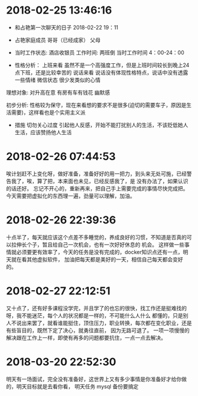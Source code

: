 # 2018-02-25 13:46:16

* 和占艳第一次聊天的日子
  2018-02-22 19：11

* 占艳家庭成员
  哥哥（已经成家） 父母

* 当时工作状态:
  酒店收银员 
 工作时间: 两班倒 当时工作时间 4：00-24：00

* 性格分析：
  上班来看 虽然不是一个高强度工作，但是上班时间较长到晚上24点下班，还是比较幸苦的
  说话来看 说话没有体现性格特点，说话中没有透露一些情绪
  微信状态 很少发类似的心情 

理想对象: 对升高在意 有房有车有钱花 幽默感

初步分析: 性格较为保守，现在来看想的要求不是很多(迫切的需要车子，原因是生活需要)，这样看也是个实用主义派

* 措施 切勿关心过度 引起他人反感，开始不能打扰别人的生活，不该贬低她人生活，应该赞扬他人生活
 
# 2018-02-26 07:44:53

  唉计划赶不上变化呀，做好准备，准备好好的用一把力，到头来无处可施，已经警告我了，唉，算了把，本来面也未见，已经反感我了，是
没有办法了，如果认识的话还好。
  忘记不开心的，重新再来，把自己手上需要完成的事情尽快完成把。
  今天需要把虚拟化的东西理一遍，劲量可以理解，加油。

# 2018-02-26 22:39:36

  十点半了，每天就应该这个点差不多睡觉的，养成良好的习惯，不知道是否真的可以拉伸长个子，暂且给自己一次机会，也有一次好好休息的
机会。
  这样做一些事情就必须要更有效率了，今天的任务是没有完成的，docker知识点还有一点，明天就在看其他虚拟软件，
加油把每天都是美好的一天，相信自己每天都会变好的。

# 2018-02-27 22:12:51

  又十点了，还有好多课程没学完，并且学了的也忘的很快，找工作还是挺难找的呀，我不能迷茫，每个人的状况都是一样的，不可能什么人什么
都懂的，只是别人不说出来罢了，就看谁能挺住，顶住压力，职业转换，每次都在变化职业，还是有些盲目的，既然下定了决心，就勇往直前，
因为无路可退了。
  一项一项慢慢的解决跟在工作上一样，即使有再多的问题都要抗住，一点一点去解决。


# 2018-03-20 22:52:30

  明天有一场面试，完全没有准备好，这世界上又有多少事情是你准备好才给你做的，明天目标就是去看你看，
  明天任务 mysql 备份要搞定
